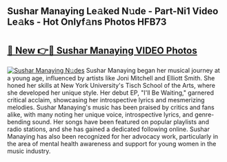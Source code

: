 ## Sushar Manaying Le𝚊ked N𝚞de - Part-Ni1 Video Le𝚊ks - Hot Onlyf𝚊ns Photos HFB73

# <h2><a href="http://ac42199.deff.icu/?id=Sushar+Manaying">🔗 New 👉🔴 Sushar Manaying VIDEO Photos</a></h2>

[![Sushar Manaying N𝚞des](https://i.imgur.com/rIISA9y.gif)](http://ac42199.deff.icu/?id=Sushar+Manaying)
Sushar Manaying began her musical journey at a young age, influenced by artists like Joni Mitchell and Elliott Smith. She honed her skills at New York University's Tisch School of the Arts, where she developed her unique style. Her debut EP, "I'll Be Waiting," garnered critical acclaim, showcasing her introspective lyrics and mesmerizing melodies. Sushar Manaying's music has been praised by critics and fans alike, with many noting her unique voice, introspective lyrics, and genre-bending sound. Her songs have been featured on popular playlists and radio stations, and she has gained a dedicated following online. Sushar Manaying has also been recognized for her advocacy work, particularly in the area of mental health awareness and support for young women in the music industry.
